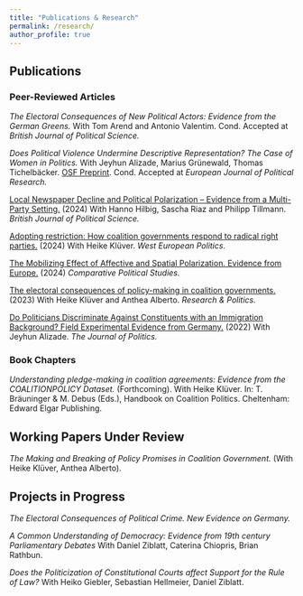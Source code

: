 ```yaml
---
title: "Publications & Research"
permalink: /research/
author_profile: true
---
```


## Publications

### Peer-Reviewed Articles

*The Electoral Consequences of New Political Actors: Evidence from the German Greens.* With Tom Arend and Antonio Valentim.
 Cond. Accepted at *British Journal of Political Science.*

*Does Political Violence Undermine Descriptive Representation? The Case of Women in Politics.* With Jeyhun Alizade, Marius Grünewald, Thomas Tichelbäcker.
 [OSF Preprint](https://osf.io/rnf4d/). Cond. Accepted at *European Journal of Political Research.*

[Local Newspaper Decline and Political Polarization – Evidence from a Multi-Party Setting.](https://doi.org/10.1017/S0007123424000243)
(2024) With Hanno Hilbig, Sascha Riaz and Philipp Tillmann. *British Journal of Political Science.* 

[Adopting restriction: How coalition governments respond to radical right parties.](https://www.tandfonline.com/doi/full/10.1080/01402382.2024.2341352)
(2024) With Heike Klüver. *West European Politics.*

[The Mobilizing Effect of Affective and Spatial Polarization. Evidence from Europe.](https://doi.org/10.1177/00104140231194059)
(2024) *Comparative Political Studies.*


[The electoral consequences of policy-making in coalition governments.](https://journals.sagepub.com/doi/10.1177/20531680231188266)
(2023) With Heike Klüver and Anthea Alberto. *Research & Politics.*

[Do Politicians Discriminate Against Constituents with an Immigration Background? Field Experimental Evidence from Germany.](https://www.journals.uchicago.edu/doi/10.1086/716293)
(2022) With Jeyhun Alizade. *The Journal of Politics.*

<!-- ## Accepted for Publication -->
### Book Chapters

*Understanding pledge-making in coalition agreements: Evidence from the COALITIONPOLICY Dataset.* (Forthcoming). With Heike Klüver. In: T. Bräuninger & M. Debus (Eds.), Handbook on Coalition Politics. Cheltenham: Edward Elgar Publishing.

## Working Papers Under Review

<!-- *Local Newspaper Decline and Political Polarization in Multi-Party Systems.* (With Hanno Hilbig, Sascha Riaz and Philipp Tillmann). -->

<!--  *Coalition cabinets, radical right parties and government policy: Why coalition governments go tough on immigration.* (With Heike Klüver). -->


*The Making and Breaking of Policy Promises in Coalition Government.* (With Heike Klüver, Anthea Alberto).


## Projects in Progress

<!-- *Do Covid-19 Restrictions Cause more Crime against Political Representatives?* -->

*The Electoral Consequences of Political Crime. New Evidence on Germany.*

*A Common Understanding of Democracy: Evidence from 19th century Parliamentary Debates* With Daniel Ziblatt, Caterina Chiopris, Brian Rathbun.

*Does the Politicization of Constitutional Courts affect Support for the Rule of Law?* With Heiko Giebler, Sebastian Hellmeier, Daniel Ziblatt.

